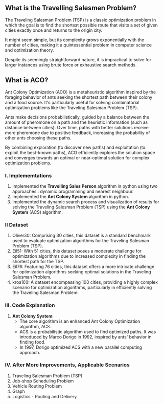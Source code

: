## What is the Travelling Salesmen Problem?

The Traveling Salesman Problem (TSP) is a classic optimization problem in which the goal is to find the shortest possible route that visits a set of given cities exactly once and returns to the origin city. 

It might seem simple, but its complexity grows exponentially with the number of cities, making it a quintessential problem in computer science and optimization theory.

Despite its seemingly straightforward nature, it is impractical to solve for larger instances using brute force or exhaustive search methods.

## What is ACO?

Ant Colony Optimization (ACO) is a metaheuristic algorithm inspired by the foraging behavior of ants seeking the shortest path between their colony and a food source. It's particularly useful for solving combinatorial optimization problems like the Traveling Salesman Problem (TSP).

Ants make decisions probabilistically, guided by a balance between the amount of pheromone on a path and the heuristic information (such as distance between cities). Over time, paths with better solutions receive more pheromone due to positive feedback, increasing the probability of other ants choosing these paths.

By combining exploration (to discover new paths) and exploitation (to exploit the best-known paths), ACO efficiently explores the solution space and converges towards an optimal or near-optimal solution for complex optimization problems.


### I. Implememtations
1. Implemented the **Travelling Sales Person** algorithm in python using two approaches : dynamic programming and nearest neighbour.
2. Implemented the **Ant Colony System** algorithm in python.
3. Implemented the dynamic search process and visualization of results for solving the Traveling Salesman Problem (TSP) using the **Ant Colony System** (ACS) algorithm.

### II Dataset
1. Oliver30: Comprising 30 cities, this dataset is a standard benchmark used to evaluate optimization algorithms for the Traveling Salesman Problem (TSP).
2. Eil51: With 51 cities, this dataset poses a moderate challenge for optimization algorithms due to increased complexity in finding the shortest path for the TSP.
3. Eil76: Featuring 76 cities, this dataset offers a more intricate challenge for optimization algorithms seeking optimal solutions in the Traveling Salesman Problem.
4. kroa100: A dataset encompassing 100 cities, providing a highly complex scenario for optimization algorithms, particularly in efficiently solving the Traveling Salesman Problem.

### III. Code Explanation
1. **Ant Colony System**
    - The core algorithm is an enhanced Ant Colony Optimization algorithm, ACS.
    - ACS is a probabilistic algorithm used to find optimized paths. It was introduced by Marco Dorigo in 1992, inspired by ants' behavior in finding food.
    - In 1997, Dorigo optimized ACS with a new parallel computing approach.

### IV. After More Improvements, Applicable Scenarios
1. Traveling Salesman Problem (TSP)
2. Job-shop Scheduling Problem
3. Vehicle Routing Problem
4. Graph
5. Logistics - Routing and Delivery
